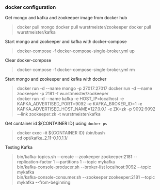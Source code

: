 ### docker configuration
Get mongo and kafka and zookeeper image from docker hub
> docker pull mongo
> docker pull wurstmeister/zookeeper
> docker pull wurstmeister/kafka
   
Start mongo and zookeeper and kafka with docker-compose
> docker-compose -f docker-compose-single-broker.yml up

Clear docker-compose
> docker-compose -f docker-compose-single-broker.yml rm

Start mongo and zookeeper and kafka with docker
> docker run -d --name mongo -p 27017:27017
> docker run -d --name zookeeper -p 2181 -t wurstmeister/zookeeper  
> docker run -d --name kafka -e HOST_IP=localhost -e KAFKA_ADVERTISED_PORT=9092 -e KAFKA_BROKER_ID=1 -e KAFKA_ADVERTISED_HOST_NAME=127.0.0.1 -e ZK=zk -p 9092:9092 --link zookeeper:zk -t wurstmeister/kafka

Get container id  ${CONTAINER ID} using `docker ps `
> docker exec -it ${CONTAINER ID} /bin/bash  
> cd opt/kafka\_2.11-0.10.1.1/   

Testing Kafka  
> bin/kafka-topics.sh --create --zookeeper zookeeper:2181 --replication-factor 1 --partitions 1 --topic mykafka   
> bin/kafka-console-producer.sh --broker-list localhost:9092 --topic mykafka   
> bin/kafka-console-consumer.sh --zookeeper zookeeper:2181 --topic mykafka --from-beginning 
